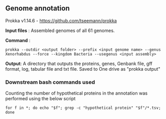 ## Genome annotation 

Prokka v1.14.6 - https://github.com/tseemann/prokka 

**Input files** : Assembled genomes of all 61 genomes. 

**Command** :

    prokka --outdir <output folder> --prefix <input genome name> --genus Xenorhabdus --force --kingdom Bacteria --usegenus <input assembly>

**Output**: A directory that outputs the proteins, genes, Genbank file, gff format, log, tabular file and txt file. Saved to One drive as "prokka output"

### Downstream bash commands used

Counting the number of hypothetical proteins in the annotation was performed using the below script

    for f in *; do echo "$f"; grep -c "hypothetical protein" "$f"/*.tsv; done 

